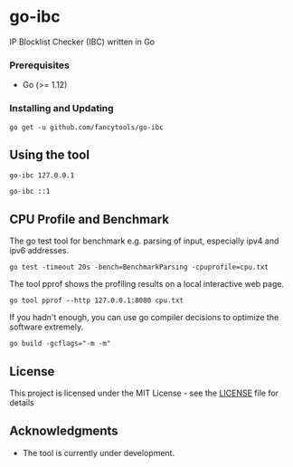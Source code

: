 # go-ibc
IP Blocklist Checker (IBC) written in Go

### Prerequisites

* Go (>= 1.12)

### Installing and Updating

```
go get -u github.com/fancytools/go-ibc
```

## Using the tool

```
go-ibc 127.0.0.1
```
```
go-ibc ::1
```
## CPU Profile and Benchmark

The go test tool for benchmark e.g. parsing of input, especially ipv4 and ipv6 addresses.
```
go test -timeout 20s -bench=BenchmarkParsing -cpuprofile=cpu.txt
```

The tool pprof shows the profiling results on a local interactive web page.
```
go tool pprof --http 127.0.0.1:8080 cpu.txt
```

If you hadn't enough, you can use go compiler decisions to optimize the software extremely.
```
go build -gcflags="-m -m"
```

## License

This project is licensed under the MIT License - see the [LICENSE](LICENSE) file for details

## Acknowledgments

* The tool is currently under development.
